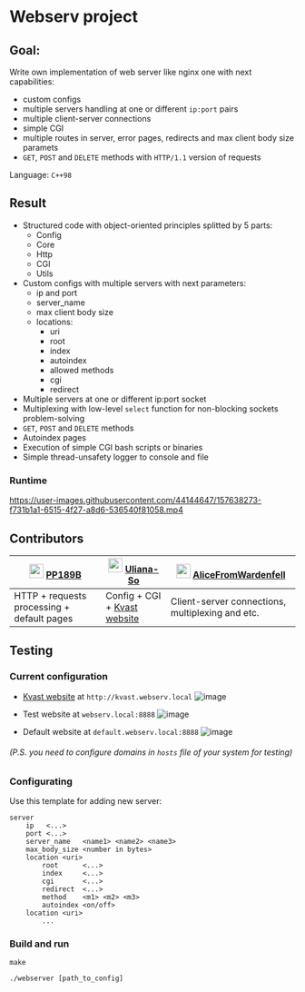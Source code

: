 # Webserv project



## Goal:

Write own implementation of web server like nginx one with next capabilities:
  * custom configs
  * multiple servers handling at one or different `ip:port` pairs
  * multiple client-server connections
  * simple CGI
  * multiple routes in server, error pages, redirects and max client body size paramets
  * `GET`, `POST` and `DELETE` methods with `HTTP/1.1` version of requests

Language: `C++98`




## Result

* Structured code with object-oriented principles splitted by 5 parts:
  + Config
  + Core
  + Http
  + CGI
  + Utils
* Custom configs with multiple servers with next parameters:
  + ip and port
  + server_name
  + max client body size 
  + locations:
    + uri
    + root
    + index
    + autoindex
    + allowed methods
    + cgi
    + redirect
* Multiple servers at one or different ip:port socket
* Multiplexing with low-level `select` function for non-blocking sockets problem-solving
* `GET`, `POST` and `DELETE` methods
* Autoindex pages
* Execution of simple CGI bash scripts or binaries
* Simple thread-unsafety logger to console and file

### Runtime

https://user-images.githubusercontent.com/44144647/157638273-f731b1a1-6515-4f27-a8d6-536540f81058.mp4




## Contributors


| <img src="https://avatars.githubusercontent.com/u/44144647?v=4" width="25px"> [PP189B][PP189B_profile]  | <img src="https://avatars.githubusercontent.com/u/53272893?v=4" width="25px"> [Uliana-So][Uliana-So_profile]  | <img src="https://avatars.githubusercontent.com/u/77484081?v=4" width="25px"> [AliceFromWardenfell][AliceFromWardenfell_profile] |
|---------------------------------------|------------------------------------------|---------------------------------------------------------------|
| HTTP + requests processing + default pages    | Config + CGI + [Kvast website](https://github.com/Uliana-S/kvast_htmlacademy)     | Client-server connections, multiplexing and etc.              |

## Testing

### Current configuration

* [Kvast website](https://github.com/Uliana-S/kvast_htmlacademy) at `http://kvast.webserv.local`
![image](https://user-images.githubusercontent.com/44144647/157631309-1955e75e-6820-4dcc-b2c4-3b0b54b4a013.png)

* Test website at `webserv.local:8888`
![image](https://user-images.githubusercontent.com/44144647/157630839-35b3fb01-0b3f-4a89-9284-80afc16c1333.png)

* Default website at `default.webserv.local:8888`
![image](https://user-images.githubusercontent.com/44144647/157630648-2fc203ae-2b3e-4b3f-a52a-274df46ec3e4.png)

###### (P.S. you need to configure domains in `hosts` file of your system for testing)


### Configurating

Use this template for adding new server:
```
server
    ip   <...>
    port <...>
    server_name   <name1> <name2> <name3>
    max_body_size <number in bytes>
    location <uri>
        root      <...>
        index     <...>
        cgi       <...>
        redirect  <...>
        method    <m1> <m2> <m3>
        autoindex <on/off>
    location <uri>
        ...
```

### Build and run

```
make

./webserver [path_to_config]
```


[PP189B_profile]: https://github.com/PP189B
[Uliana-So_profile]: https://github.com/Uliana-So
[AliceFromWardenfell_profile]: https://github.com/AliceFromWardenfell
